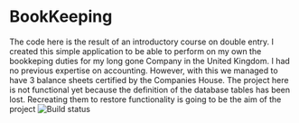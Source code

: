 # BookKeeping
The code here is the result of an introductory course on double entry. I created this simple application to be able to perform on my own the bookkeping duties for my long gone Company in the United Kingdom.
I had no previous expertise on accounting. 
However, with this we managed to have 3 balance sheets certified by the Companies House.
The project here is not functional yet because the definition of the database tables has been lost.
Recreating them to restore functionality is going to be the aim of the project
![Build status](https://github.com/marcomas2000/BookKeeping/actions/workflows/build.yml/badge.svg)
